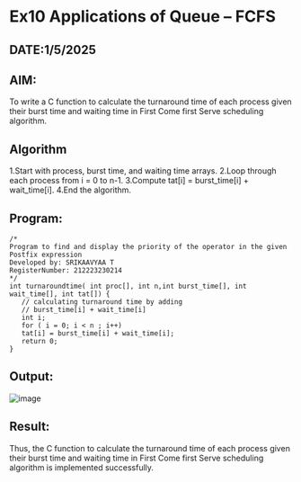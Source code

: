 # Ex10 Applications of Queue – FCFS
## DATE:1/5/2025
## AIM:
To write a C function to calculate the turnaround time of each process given their burst time and waiting time in First Come first Serve scheduling algorithm.
## Algorithm
1.Start with process, burst time, and waiting time arrays. 
2.Loop through each process from i = 0 to n-1. 
3.Compute tat[i] = burst_time[i] + wait_time[i].
4.End the algorithm.

## Program:
```
/*
Program to find and display the priority of the operator in the given Postfix expression
Developed by: SRIKAAVYAA T
RegisterNumber: 212223230214
*/
int turnaroundtime( int proc[], int n,int burst_time[], int wait_time[], int tat[]) { 
   // calculating turnaround time by adding 
   // burst_time[i] + wait_time[i] 
   int i; 
   for ( i = 0; i < n ; i++) 
   tat[i] = burst_time[i] + wait_time[i]; 
   return 0; 
} 

```

## Output:

![image](https://github.com/user-attachments/assets/f92232a9-a700-4da6-b17b-bccefcf41de4)


## Result:
Thus, the C function to calculate the turnaround time of each process given their burst time and waiting time in First Come first Serve scheduling algorithm is implemented successfully.
